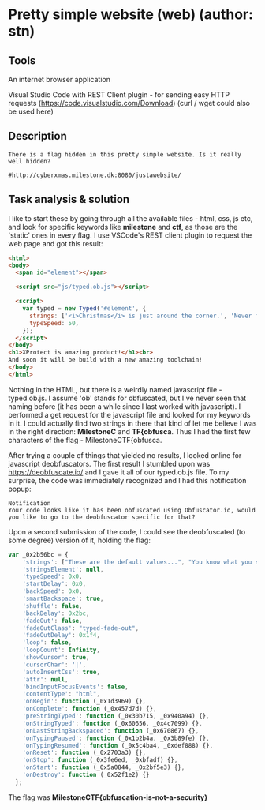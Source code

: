 # Pretty simple website (web) (author: stn)

## Tools

An internet browser application

Visual Studio Code with REST Client plugin - for sending easy HTTP requests (https://code.visualstudio.com/Download) (curl / wget could also be used here)

## Description

```shell
There is a flag hidden in this pretty simple website. Is it really well hidden?

#http://cyberxmas.milestone.dk:8080/justawebsite/
```

## Task analysis & solution

I like to start these by going through all the available files - html, css, js etc, and look for specific keywords like **milestone** and **ctf**, as those are the 'static' ones in every flag. I use VSCode's REST client plugin to request the web page and got this result:

```html
<html>
<body>
  <span id="element"></span>

  <script src="js/typed.ob.js"></script>

  <script>
    var typed = new Typed('#element', {
      strings: ['<i>Christmas</i> is just around the corner.', 'Never forget Nakatomi Plaza!'],
      typeSpeed: 50,
    });
  </script>
</body>
<h1>XProtect is amazing product!</h1><br>
And soon it will be build with a new amazing toolchain!
</body>
</html>
```

Nothing in the HTML, but there is a weirdly named javascript file - typed.ob.js. I assume 'ob' stands for obfuscated, but I've never seen that naming before (it has been a while since I last worked with javascript). I performed a get request for the javascript file and looked for my keywords in it. I could actually find two strings in there that kind of let me believe I was in the right direction: **MilestoneC** and **TF{obfusca**. Thus I had the first few characters of the flag - MilestoneCTF{obfusca.

After trying a couple of things that yielded no results, I looked online for javascript deobfuscators. The first result I stumbled upon was https://deobfuscate.io/ and I gave it all of our typed.ob.js file. To my surprise, the code was immediately recognized and I had this notification popup:

```
Notification
Your code looks like it has been obfuscated using Obfuscator.io, would you like to go to the deobfuscator specific for that?
```

Upon a second submission of the code, I could see the deobfuscated (to some degree) version of it, holding the flag:

```javascript
var _0x2b56bc = {
    'strings': ["These are the default values...", "You know what you should do?", "Use your own!", "Have a great day!", "MilestoneCTF{obfuscation-is-not-a-security}"],
    'stringsElement': null,
    'typeSpeed': 0x0,
    'startDelay': 0x0,
    'backSpeed': 0x0,
    'smartBackspace': true,
    'shuffle': false,
    'backDelay': 0x2bc,
    'fadeOut': false,
    'fadeOutClass': "typed-fade-out",
    'fadeOutDelay': 0x1f4,
    'loop': false,
    'loopCount': Infinity,
    'showCursor': true,
    'cursorChar': '|',
    'autoInsertCss': true,
    'attr': null,
    'bindInputFocusEvents': false,
    'contentType': "html",
    'onBegin': function (_0x1d3969) {},
    'onComplete': function (_0x457d7d) {},
    'preStringTyped': function (_0x30b715, _0x940a94) {},
    'onStringTyped': function (_0x60656, _0x4c7099) {},
    'onLastStringBackspaced': function (_0x670867) {},
    'onTypingPaused': function (_0x1b2b4a, _0x3b89fe) {},
    'onTypingResumed': function (_0x5c4ba4, _0xdef888) {},
    'onReset': function (_0x2703a3) {},
    'onStop': function (_0x3fe6ed, _0xbfadf) {},
    'onStart': function (_0x5a0844, _0x2bf5e3) {},
    'onDestroy': function (_0x52f1e2) {}
  };
```

The flag was **MilestoneCTF{obfuscation-is-not-a-security}**